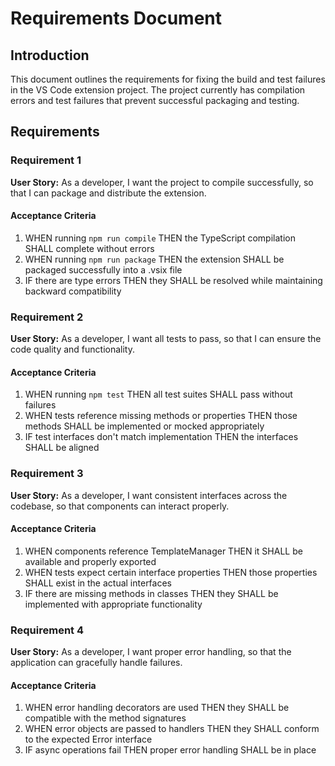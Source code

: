 # Requirements Document

## Introduction

This document outlines the requirements for fixing the build and test failures in the VS Code extension project. The project currently has compilation errors and test failures that prevent successful packaging and testing.

## Requirements

### Requirement 1

**User Story:** As a developer, I want the project to compile successfully, so that I can package and distribute the extension.

#### Acceptance Criteria

1. WHEN running `npm run compile` THEN the TypeScript compilation SHALL complete without errors
2. WHEN running `npm run package` THEN the extension SHALL be packaged successfully into a .vsix file
3. IF there are type errors THEN they SHALL be resolved while maintaining backward compatibility

### Requirement 2

**User Story:** As a developer, I want all tests to pass, so that I can ensure the code quality and functionality.

#### Acceptance Criteria

1. WHEN running `npm test` THEN all test suites SHALL pass without failures
2. WHEN tests reference missing methods or properties THEN those methods SHALL be implemented or mocked appropriately
3. IF test interfaces don't match implementation THEN the interfaces SHALL be aligned

### Requirement 3

**User Story:** As a developer, I want consistent interfaces across the codebase, so that components can interact properly.

#### Acceptance Criteria

1. WHEN components reference TemplateManager THEN it SHALL be available and properly exported
2. WHEN tests expect certain interface properties THEN those properties SHALL exist in the actual interfaces
3. IF there are missing methods in classes THEN they SHALL be implemented with appropriate functionality

### Requirement 4

**User Story:** As a developer, I want proper error handling, so that the application can gracefully handle failures.

#### Acceptance Criteria

1. WHEN error handling decorators are used THEN they SHALL be compatible with the method signatures
2. WHEN error objects are passed to handlers THEN they SHALL conform to the expected Error interface
3. IF async operations fail THEN proper error handling SHALL be in place
